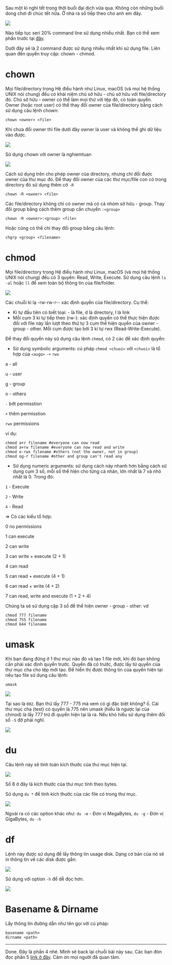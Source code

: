 Sau một kì nghỉ tết trong thời buổi đại dịch vừa qua. Không còn những buổi dong chơi đi chúc tết nữa. Ở nhà ra số tiếp theo cho anh em đây.

![](https://images.viblo.asia/fc8dcf65-1d7c-4261-b3eb-7f19eaf1f353.jpg)

Nào tiếp tục seri 20% command line sử dụng nhiều nhất. Bạn có thể xem phần trước tại [đây](https://viblo.asia/p/cac-command-tren-ubuntu-chiem-80-phan-3-yMnKM2kmZ7P).

Dưới đây sẽ là 2 command được sử dụng nhiều nhất khi sử dụng file. Liên quan đến quyền truy cập: chown - chmod.

# chown
Mọi file/directory trong Hệ điều hành như Linux, macOS (và mọi hệ thống UNIX nói chung) đều có khái niệm chủ sở hữu - chủ sở hữu với file/directory đó. Chủ sở hữu - owner có thể làm mọi thứ với tệp đó, có toàn quyền. Owner (hoặc root user) có thể thay đổi owner của file/directory bằng cách sử dụng câu lệnh chown:

```
chown <owner> <file>
```
 Khi chưa đổi owner thì file dưới đây owner là user và không thể ghi dữ liệu vào được.
 
 ![](https://images.viblo.asia/f59d6474-a845-4a7a-ac48-194b9c15264e.png)

Sử dụng chown với owner là nghiemtuan

![](https://images.viblo.asia/2ca6a1b0-04ff-49c6-83b0-affb7d15f4a6.png)

Cách sử dụng trên cho phép owner của directory, nhưng chỉ đổi được owner của thư mục đó. Để thay đổi owner của các thư mục/file con có trong directory đó sử dụng thêm cờ `-R`

```
chown -R <owner> <file>
```

Các file/directory không chỉ có owner mà có cả nhóm sở hữu - group. Thay đổi group bằng cách thêm group cần chuyển `:<group>`

```
chown -R <owner>:<group> <file>
```

Hoặc cũng có thể chỉ thay đổi group bằng câu lệnh:

```
chgrp <group> <filename>
```

# chmod
Mọi file/directory trong Hệ điều hành như Linux, macOS (và mọi hệ thống UNIX nói chung) đều có 3 quyền: Read, Write, Execute. Sử dụng câu lệnh `ls -al` hoặc `ll` để xem toàn bộ thông tin của file/folder.

![](https://images.viblo.asia/6f17cf3a-6f04-4393-86dd-fb3e151c4f31.png)

Các chuỗi kì lạ -rw-rw-r-- xác định quyền của file/directory. Cụ thể:

* Kí tự đầu tiên có biết loại: - là file, d là directory, l là link
* Mỗi cụm 3 kí tự tiếp theo (rw-): xác định quyền có thể thực hiện được đối với file này lần lượt theo thứ tự 3 cụm thể hiện quyền của owner - group - other. Mỗi cụm được tạo bởi 3 kí tự rwx (Read-Write-Execute).

Để thay đổi quyền này sử dụng câu lệnh `chmod`, có 2 các để xác định quyền:

* Sử dụng symbolic arguments: cú pháp `chmod <chuoi>` với `<chuoi>` là tổ hợp của `<augo>` `-+` `rwx`

a - all

u - user

g - group

o - others

`-` bớt permisstion

`+` thêm permisstion

`rwx` permissions

ví dụ:

```
chmod a+r filename #everyone can now read
chmod a+rw filename #everyone can now read and write
chmod o-rwx filename #others (not the owner, not in group)
chmod og-r filename #other and group can't read any
```

* Sử dụng numeric arguments: sử dụng cách này nhanh hơn bằng cách sử dụng cụm 3 số, mỗi số thể hiện cho từng cá nhân, lớn nhất là 7 và nhỏ nhất là 0. Trong đó:

`1` - Execute

`2` - Write

`4` - Read

=> Có các kiểu tổ hợp:

0 no permissions

1 can execute

2 can write

3 can write + execute (2 + 1)

4 can read

5 can read + execute (4 + 1)

6 can read + write (4 + 2)

7 can read, write and execute (1 + 2 + 4)


Chúng ta sẻ sử dụng cặp 3 số để thể hiện owner - group - other: vd

```
chmod 777 filename
chmod 755 filename
chmod 644 filename
```

# umask
Khi bạn đang đứng ở 1 thư mục nào đó và tạo 1 file mới, khi đó bạn không cần phải xác định quyền trước. Quyền đã có trước, được lấy từ quyền của thư mục cha cho tệp mới tạo. Để hiển thị được thông tin của quyền hiện tại nếu tạo file sử dụng câu lệnh:

```
umask
```

![](https://images.viblo.asia/437486b9-ff45-4800-87da-e0afe6b473fb.png)

Tại sao là `002`. Bạn thử lấy 777 - 775 mà xem có gì đặc biệt không? ồ. Cái thư mục cha (test) có quyền là 775 nên umask (hiểu là ngược lại của chmod) là lấy 777 trừ đi quyền hiện tại là ra. Nếu khó hiểu sử dụng thêm đối số `-S` đỡ phải nghĩ.

![](https://images.viblo.asia/125ca145-52e9-4194-ac1f-3c9efdb2c2ac.png)

# du
Câu lệnh này sẽ tính toán kích thước của thư mục hiện tại.

![](https://images.viblo.asia/13dd9dec-a1ea-47b2-9015-8fb3590718ea.png)

Số 8 ở đây là kích thước của thư mục tính theo bytes.

Sử dụng `du *` để tính kích thước của các file có trong thư mục.

![](https://images.viblo.asia/b6af3b44-8d90-40b0-a9fa-751272467a35.png)

Ngoài ra có các option khác như: `du -m` - Đơn vị MegaBytes, `du -g` - Đơn vị GigaBytes, `du -h`

# df
Lệnh này được sử dụng để lấy thông tin usage disk. Dạng cơ bản của nó sẽ in thông tin về các disk được gắn:

![](https://images.viblo.asia/01756b2e-733d-4250-a999-51f391d67586.png)

Sử dụng với option `-h` để dễ đọc hơn.

![](https://images.viblo.asia/14bbba9d-e2de-485f-935e-737f4f606ab1.png)


# Basename & Dirname
Lấy thông tin đường dẫn như tên gọi với cú pháp:

```
basename <path>
dirname <path>
```

-----

Done. Đây là phần 4 nhé. Mình sẽ back lại chuỗi bài này sau. Các bạn đón đọc phần 5 [link ở đây](https://viblo.asia/p/cac-command-tren-ubuntu-chiem-80-phan-5-eW65Gm8aZDO). Cảm ơn mọi người đã quan tâm.
